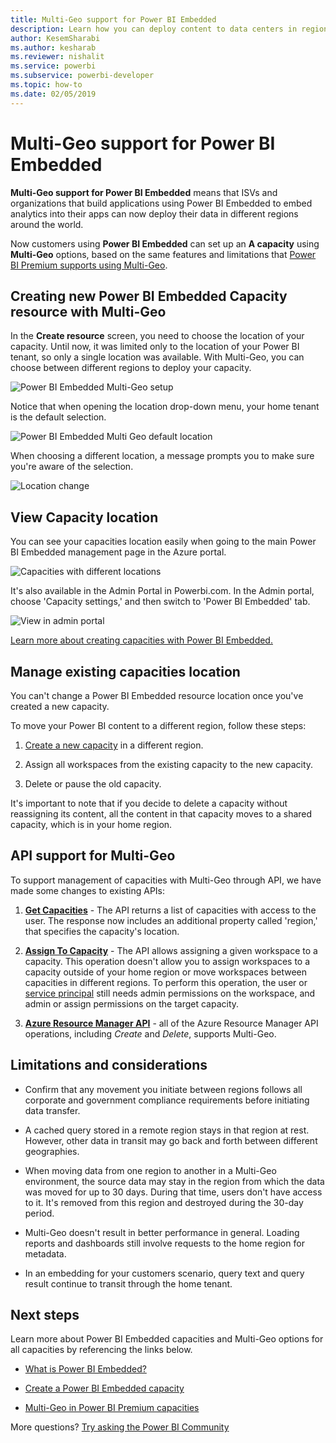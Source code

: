 ```yaml
---
title: Multi-Geo support for Power BI Embedded
description: Learn how you can deploy content to data centers in regions other than the home region of the Power BI Embedded.  
author: KesemSharabi
ms.author: kesharab
ms.reviewer: nishalit
ms.service: powerbi
ms.subservice: powerbi-developer
ms.topic: how-to
ms.date: 02/05/2019
---
```


# Multi-Geo support for Power BI Embedded

**Multi-Geo support for Power BI Embedded** means that ISVs and organizations that build applications using Power BI Embedded to embed analytics into their apps can now deploy their data in different regions around the world.

Now customers using **Power BI Embedded** can set up an **A capacity** using **Multi-Geo** options, based on the same features and limitations that [Power BI Premium supports using Multi-Geo](../../admin/service-admin-premium-Multi-Geo.md).

## Creating new Power BI Embedded Capacity resource with Multi-Geo

In the **Create resource** screen, you need to choose the location of your capacity. Until now, it was limited only to the location of your Power BI tenant, so only a single location was available. With Multi-Geo, you can choose between different regions to deploy your capacity.

![Power BI Embedded Multi-Geo setup](media/embedded-multi-geo/pbie-multi-geo-setup.png)

Notice that when opening the location drop-down menu, your home tenant is the default selection.
  
![Power BI Embedded Multi Geo default location](media/embedded-multi-geo/pbie-multi-geo-default-location.png)

When choosing a different location, a message prompts you to make sure you're aware of the selection.

![Location change](media/embedded-multi-geo/pbie-multi-geo-location-change.png)

## View Capacity location

You can see your capacities location easily when going to the main Power BI Embedded management page in the Azure portal.

![Capacities with different locations](media/embedded-multi-geo/pbie-multi-geo-location-different.png)

It's also available in the Admin Portal in Powerbi.com. In the Admin portal, choose 'Capacity settings,' and then switch to 'Power BI Embedded' tab.

![View in admin portal](media/embedded-multi-geo/pbie-multi-geo-admin-portal.png)

[Learn more about creating capacities with Power BI Embedded.](azure-pbie-create-capacity.md)

## Manage existing capacities location

You can't change a Power BI Embedded resource location once you've created a new capacity.

To move your Power BI content to a different region, follow these steps:

1. [Create a new capacity](azure-pbie-create-capacity.md) in a different region.

2. Assign all workspaces from the existing capacity to the new capacity.

3. Delete or pause the old capacity.

It's important to note that if you decide to delete a capacity without reassigning its content, all the content in that capacity moves to a shared capacity, which is in your home region.

## API support for Multi-Geo

To support management of capacities with Multi-Geo through API, we have made some changes to existing APIs:

1. **[Get Capacities](/rest/api/power-bi/capacities/getcapacities)** - The API returns a list of capacities with access to the user. The response now includes an additional property called 'region,' that specifies the capacity's location.

2. **[Assign To Capacity](/rest/api/power-bi/capacities)** - The API allows assigning a given workspace to a capacity. This operation doesn't allow you to assign workspaces to a capacity outside of your home region or move workspaces between capacities in different regions. To perform this operation, the user or [service principal](embed-service-principal.md) still needs admin permissions on the workspace, and admin or assign permissions on the target capacity.

3. **[Azure Resource Manager API](/rest/api/power-bi-embedded/capacities)** - all of the Azure Resource Manager API operations, including *Create* and *Delete*, supports Multi-Geo.

## Limitations and considerations

* Confirm that any movement you initiate between regions follows all corporate and government compliance requirements before initiating data transfer.

* A cached query stored in a remote region stays in that region at rest. However, other data in transit may go back and forth between different geographies.

* When moving data from one region to another in a Multi-Geo environment, the source data may stay in the region from which the data was moved for up to 30 days. During that time, users don't have access to it. It's removed from this region and destroyed during the 30-day period.

* Multi-Geo doesn't result in better performance in general. Loading reports and dashboards still involve requests to the home region for metadata.

* In an embedding for your customers scenario, query text and query result continue to transit through the home tenant.

## Next steps

Learn more about Power BI Embedded capacities and Multi-Geo options for all capacities by referencing the links below.

* [What is Power BI Embedded?](azure-pbie-what-is-power-bi-embedded.md)

* [Create a Power BI Embedded capacity](azure-pbie-create-capacity.md)

* [Multi-Geo in Power BI Premium capacities](../../admin/service-admin-premium-multi-geo.md)

More questions? [Try asking the Power BI Community](https://community.powerbi.com/)